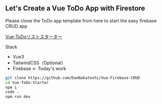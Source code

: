 ## **Let's Create a Vue ToDo App with Firestore**

Please clone the ToDo app template from here to start the easy firebase CRUD app

[Vue-ToDoリストスターター](https://github.com/TraitOtaku/Vue-ToDo-Starter)

Stack

* Vue3
* TailwindCSS（Optional）
* Firebase ← Today's work


```bash
git clone https://github.com/DanNakatoshi/Vue-Firebase-CRUD
cd Vue-ToDo-Starter
npm i
code .
npm run dev
```
